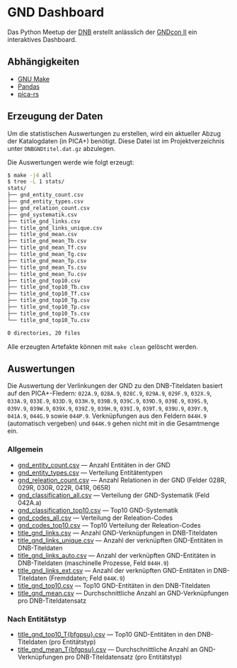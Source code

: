 # GND Dashboard

Das Python Meetup der [DNB](https://dnb.de/) erstellt anlässlich der [GNDcon II](https://gnd.network/Webs/gnd/SharedDocs/Veranstaltungen/DE/GNDCon2_0/210607_gndCon2_0_node.html;jsessionid=BE0B31B0EB2494AFB8386584F91BF141.internet281) ein interaktives Dashboard.

## Abhängigkeiten

* [GNU Make](https://www.gnu.org/software/make/)
* [Pandas](https://pandas.pydata.org/)
* [pica-rs](https://github.com/deutsche-nationalbibliothek/pica-rs)

## Erzeugung der Daten

Um die statistischen Auswertungen zu erstellen, wird ein aktueller Abzug der
Katalogdaten (in PICA+) benötigt. Diese Datei ist im Projektverzeichnis unter
`DNBGNDtitel.dat.gz` abzulegen.

Die Auswertungen werde wie folgt erzeugt:

```bash
$ make -j4 all
$ tree -L 1 stats/
stats/
├── gnd_entity_count.csv
├── gnd_entity_types.csv
├── gnd_relation_count.csv
├── gnd_systematik.csv
├── title_gnd_links.csv
├── title_gnd_links_unique.csv
├── title_gnd_mean.csv
├── title_gnd_mean_Tb.csv
├── title_gnd_mean_Tf.csv
├── title_gnd_mean_Tg.csv
├── title_gnd_mean_Tp.csv
├── title_gnd_mean_Ts.csv
├── title_gnd_mean_Tu.csv
├── title_gnd_top10.csv
├── title_gnd_top10_Tb.csv
├── title_gnd_top10_Tf.csv
├── title_gnd_top10_Tg.csv
├── title_gnd_top10_Tp.csv
├── title_gnd_top10_Ts.csv
└── title_gnd_top10_Tu.csv

0 directories, 20 files
```

Alle erzeugten Artefakte können mit `make clean` gelöscht werden.

## Auswertungen

Die Auswertung der Verlinkungen der GND zu den DNB-Titeldaten basiert auf den
PICA+-Fledern: `022A.9`, `028A.9`, `028C.9`, `029A.9`, `029F.9`, `032X.9`,
`033A.9`, `033E.9`, `033D.9`, `033H.9`, `039B.9`, `039C.9`, `039D.9`, `039E.9`,
`039S.9`, `039V.9`, `039W.9`, `039X.9`, `039Z.9`, `039H.9`, `039I.9`, `039T.9`,
`039U.9`, `039Y.9`, `041A.9`, `044G.9` sowie `044P.9`. Verknüpfungen aus den
Feldern `044H.9` (automatisch vergeben) und `044K.9` gehen nicht mit in die
Gesamtmenge ein.

### Allgemein

* [gnd_entity_count.csv](stats/gnd_entity_count.csv) — Anzahl Entitäten in der GND
* [gnd_entity_types.csv](stats/gnd_entity_types.csv) — Verteilung Entitätentypen
* [gnd_releation_count.csv](stats/gnd_relation_count.csv) — Anzahl Relationen in der GND (Felder 028R, 029R, 030R, 022R, 041R, 065R)
* [gnd_classification_all.csv](stats/gnd_classification_all.csv) — Verteilung der GND-Systematik (Feld 042A.a)
* [gnd_classification_top10.csv](stats/gnd_classification_top10.csv) — Top10 GND-Systematik
* [gnd_codes_all.csv](stats/gnd_codes_all.csv) — Verteilung der Releation-Codes
* [gnd_codes_top10.csv](stats/gnd_codes_top10.csv) — Top10 Verteilung der Releation-Codes
* [title_gnd_links.csv](stats/title_gnd_links.csv) — Anzahl GND-Verknüpfungen in DNB-Titeldaten
* [title_gnd_links_unique.csv](stats/title_gnd_links_unique.csv) — Anzahl der verknüpften GND-Entitäten in DNB-Titeldaten
* [title_gnd_links_auto.csv](stats/title_gnd_links_auto.csv) — Anzahl der verknüpften GND-Entitäten in DNB-Titeldaten (maschinelle Prozesse, Feld `044H.9`)
* [title_gnd_links_ext.csv](stats/title_gnd_links_auto.csv) — Anzahl der verknüpften GND-Entitäten in DNB-Titeldaten (Fremddaten; Feld `044K.9`)
* [title_gnd_top10.csv](stats/title_gnd_top10.csv) — Top10 GND-Entitäten in den DNB-Titeldaten
* [title_gnd_mean.csv](stats/title_gnd_mean.csv) — Durchschnittliche Anzahl an GND-Verknüpfungen pro DNB-Titeldatensatz

### Nach Entitätstyp

* [title_gnd_top10_T{bfgpsu}.csv](stats/title_gnd_top10_Tp.csv) — Top10 GND-Entitäten in den DNB-Titeldaten (pro Entitätstyp)
* [title_gnd_mean_T{bfgpsu}.csv](stats/title_gnd_mean_Tp.csv) — Durchschnittliche Anzahl an GND-Verknüpfungen pro DNB-Titeldatensatz (pro Entitätstyp)
